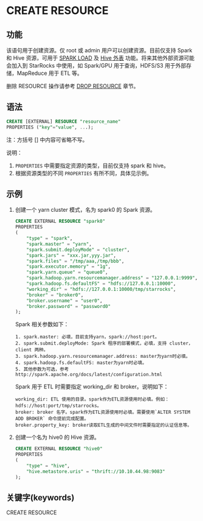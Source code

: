 # CREATE RESOURCE

## 功能

该语句用于创建资源。仅 root 或 admin 用户可以创建资源。目前仅支持 Spark 和 Hive 资源，可用于 [SPARK LOAD](/sql-reference/sql-statements/data-manipulation/SPARK_LOAD.md) 及 [Hive 外表](/data_source/External_table.md#hive外表) 功能。将来其他外部资源可能会加入到 StarRocks 中使用，如 Spark/GPU 用于查询，HDFS/S3 用于外部存储，MapReduce 用于 ETL 等。

删除 RESOURCE 操作请参考 [DROP RESOURCE](../data-definition/DROP_RESOURCE.md) 章节。

## 语法

```sql
CREATE [EXTERNAL] RESOURCE "resource_name"
PROPERTIES ("key"="value", ...);
```

注：方括号 [] 中内容可省略不写。

说明：

1. `PROPERTIES` 中需要指定资源的类型，目前仅支持 spark 和 hive。
2. 根据资源类型的不同 `PROPERTIES` 有所不同，具体见示例。

## 示例

1. 创建一个 yarn cluster 模式，名为 spark0 的 Spark 资源。

    ```sql
    CREATE EXTERNAL RESOURCE "spark0"
    PROPERTIES
    (
        "type" = "spark",
        "spark.master" = "yarn",
        "spark.submit.deployMode" = "cluster",
        "spark.jars" = "xxx.jar,yyy.jar",
        "spark.files" = "/tmp/aaa,/tmp/bbb",
        "spark.executor.memory" = "1g",
        "spark.yarn.queue" = "queue0",
        "spark.hadoop.yarn.resourcemanager.address" = "127.0.0.1:9999",
        "spark.hadoop.fs.defaultFS" = "hdfs://127.0.0.1:10000",
        "working_dir" = "hdfs://127.0.0.1:10000/tmp/starrocks",
        "broker" = "broker0",
        "broker.username" = "user0",
        "broker.password" = "password0"
    );
    ```

    Spark 相关参数如下：

    ```plain text
    1. spark.master: 必填，目前支持yarn，spark://host:port。
    2. spark.submit.deployMode: Spark 程序的部署模式，必填，支持 cluster，client 两种。
    3. spark.hadoop.yarn.resourcemanager.address: master为yarn时必填。
    4. spark.hadoop.fs.defaultFS: master为yarn时必填。
    5. 其他参数为可选，参考http://spark.apache.org/docs/latest/configuration.html
    ```

    Spark 用于 ETL 时需要指定 working_dir 和 broker。说明如下：

    ```plain text
    working_dir: ETL 使用的目录。spark作为ETL资源使用时必填。例如：hdfs://host:port/tmp/starrocks。
    broker: broker 名字。spark作为ETL资源使用时必填。需要使用`ALTER SYSTEM ADD BROKER` 命令提前完成配置。
    broker.property_key: broker读取ETL生成的中间文件时需要指定的认证信息等。
    ```

2. 创建一个名为 hive0 的 Hive 资源。

    ```sql
    CREATE EXTERNAL RESOURCE "hive0"
    PROPERTIES
    (
        "type" = "hive",
        "hive.metastore.uris" = "thrift://10.10.44.98:9083"
    );
    ```

## 关键字(keywords)

CREATE RESOURCE
